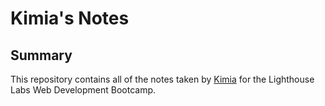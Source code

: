 # Kimia's Notes
## Summary 

This repository contains all of the notes taken by [Kimia](https://github.com/kimiakalantari) for the Lighthouse Labs Web Development Bootcamp.
